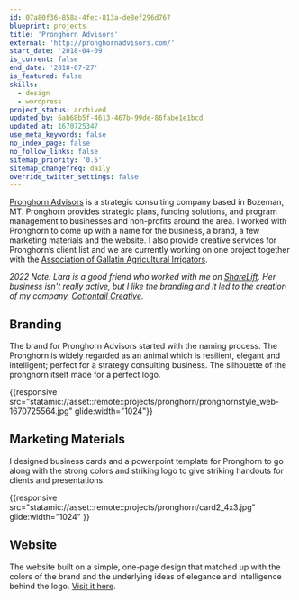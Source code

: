 ```yaml
---
id: 07a80f36-858a-4fec-813a-de8ef296d767
blueprint: projects
title: 'Pronghorn Advisors'
external: 'http://pronghornadvisors.com/'
start_date: '2018-04-09'
is_current: false
end_date: '2018-07-27'
is_featured: false
skills:
  - design
  - wordpress
project_status: archived
updated_by: 6ab68b5f-4613-467b-99de-86fabe1e1bcd
updated_at: 1670725347
use_meta_keywords: false
no_index_page: false
no_follow_links: false
sitemap_priority: '0.5'
sitemap_changefreq: daily
override_twitter_settings: false
---
```

[Pronghorn Advisors](http://pronghornadvisors.com/) is a strategic consulting company based in Bozeman, MT. Pronghorn provides strategic plans, funding solutions, and program management to businesses and non-profits around the area. I worked with Pronghorn to come up with a name for the business, a brand, a few marketing materials and the website. I also provide creative services for Pronghorn’s client list and we are currently working on one project together with the [Association of Gallatin Agricultural Irrigators](http://agaimt.com/).

_2022 Note: Lara is a good friend who worked with me on [ShareLift](/projects/sharelift). Her business isn't really active, but I like the branding and it led to the creation of my company, [Cottontail Creative](https://cottontailcreative.com)._

## Branding
The brand for Pronghorn Advisors started with the naming process. The Pronghorn is widely regarded as an animal which is resilient, elegant and intelligent; perfect for a strategy consulting business. The silhouette of the pronghorn itself made for a perfect logo.

{{responsive src="statamic://asset::remote::projects/pronghorn/pronghornstyle_web-1670725564.jpg" glide:width="1024"}}

## Marketing Materials
I designed business cards and a powerpoint template for Pronghorn to go along with the strong colors and striking logo to give striking handouts for clients and presentations.

{{responsive src="statamic://asset::remote::projects/pronghorn/card2_4x3.jpg" glide:width="1024" }}

## Website
The website built on a simple, one-page design that matched up with the colors of the brand and the underlying ideas of elegance and intelligence behind the logo. [Visit it here](http://pronghornadvisors.com/).